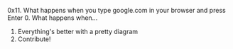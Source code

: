 0x11. What happens when you type google.com in your browser and press Enter
0. What happens when...
1. Everything's better with a pretty diagram
2. Contribute!

